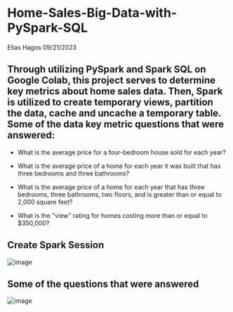 # Home-Sales-Big-Data-with-PySpark-SQL
Elias Hagos
09/21/2023
## Through utilizing PySpark and Spark SQL on Google Colab, this project serves to determine key metrics about home sales data. Then, Spark is utilized to create temporary views, partition the data, cache and uncache a temporary table. Some of the data key metric questions that were answered:

- What is the average price for a four-bedroom house sold for each year? 

- What is the average price of a home for each year it was built that has three bedrooms and three bathrooms? 

- What is the average price of a home for each year that has three bedrooms, three bathrooms, two floors, and is greater than or equal to 2,000 square feet? 

- What is the "view" rating for homes costing more than or equal to $350,000? 

## Create Spark Session 
![image](https://user-images.githubusercontent.com/114372545/230545024-19415885-4264-40ad-b606-1db95dcd86d2.png)

## Some of the questions that were answered 
![image](https://user-images.githubusercontent.com/114372545/230545110-f1e4a174-3ac4-4c7d-9b98-0416f4e25f1f.png)
